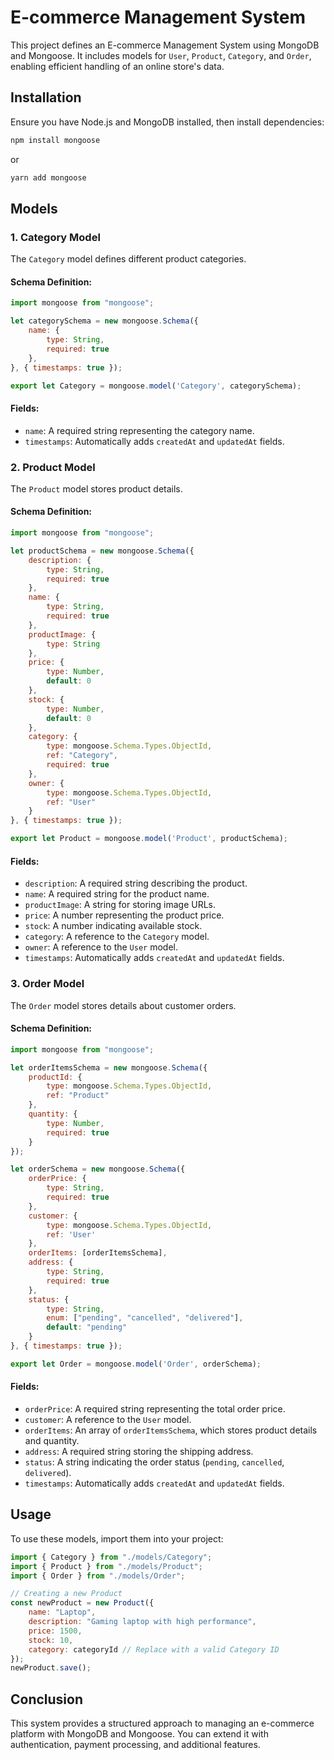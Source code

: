 # E-commerce Management System

This project defines an E-commerce Management System using MongoDB and Mongoose. It includes models for `User`, `Product`, `Category`, and `Order`, enabling efficient handling of an online store's data.

## Installation

Ensure you have Node.js and MongoDB installed, then install dependencies:

```bash
npm install mongoose
```

or

```bash
yarn add mongoose
```

## Models

### 1. Category Model
The `Category` model defines different product categories.

#### Schema Definition:
```js
import mongoose from "mongoose";

let categorySchema = new mongoose.Schema({
    name: {
        type: String,
        required: true
    },
}, { timestamps: true });

export let Category = mongoose.model('Category', categorySchema);
```

#### Fields:
- `name`: A required string representing the category name.
- `timestamps`: Automatically adds `createdAt` and `updatedAt` fields.

### 2. Product Model
The `Product` model stores product details.

#### Schema Definition:
```js
import mongoose from "mongoose";

let productSchema = new mongoose.Schema({
    description: {
        type: String,
        required: true
    },
    name: {
        type: String,
        required: true
    },
    productImage: {
        type: String
    },
    price: {
        type: Number,
        default: 0
    },
    stock: {
        type: Number,
        default: 0
    },
    category: {
        type: mongoose.Schema.Types.ObjectId,
        ref: "Category",
        required: true
    },
    owner: {
        type: mongoose.Schema.Types.ObjectId,
        ref: "User"
    }
}, { timestamps: true });

export let Product = mongoose.model('Product', productSchema);
```

#### Fields:
- `description`: A required string describing the product.
- `name`: A required string for the product name.
- `productImage`: A string for storing image URLs.
- `price`: A number representing the product price.
- `stock`: A number indicating available stock.
- `category`: A reference to the `Category` model.
- `owner`: A reference to the `User` model.
- `timestamps`: Automatically adds `createdAt` and `updatedAt` fields.

### 3. Order Model
The `Order` model stores details about customer orders.

#### Schema Definition:
```js
import mongoose from "mongoose";

let orderItemsSchema = new mongoose.Schema({
    productId: {
        type: mongoose.Schema.Types.ObjectId,
        ref: "Product"
    },
    quantity: {
        type: Number,
        required: true
    }
});

let orderSchema = new mongoose.Schema({
    orderPrice: {
        type: String,
        required: true
    },
    customer: {
        type: mongoose.Schema.Types.ObjectId,
        ref: 'User'
    },
    orderItems: [orderItemsSchema],
    address: {
        type: String,
        required: true
    },
    status: {
        type: String,
        enum: ["pending", "cancelled", "delivered"],
        default: "pending"
    }
}, { timestamps: true });

export let Order = mongoose.model('Order', orderSchema);
```

#### Fields:
- `orderPrice`: A required string representing the total order price.
- `customer`: A reference to the `User` model.
- `orderItems`: An array of `orderItemsSchema`, which stores product details and quantity.
- `address`: A required string storing the shipping address.
- `status`: A string indicating the order status (`pending`, `cancelled`, `delivered`).
- `timestamps`: Automatically adds `createdAt` and `updatedAt` fields.

## Usage

To use these models, import them into your project:

```js
import { Category } from "./models/Category";
import { Product } from "./models/Product";
import { Order } from "./models/Order";

// Creating a new Product
const newProduct = new Product({
    name: "Laptop",
    description: "Gaming laptop with high performance",
    price: 1500,
    stock: 10,
    category: categoryId // Replace with a valid Category ID
});
newProduct.save();
```

## Conclusion
This system provides a structured approach to managing an e-commerce platform with MongoDB and Mongoose. You can extend it with authentication, payment processing, and additional features.

